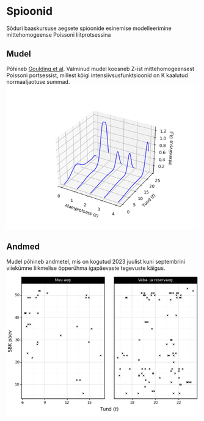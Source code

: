 # Spioonid
Sõduri baaskursuse aegsete spioonide esinemise modelleerimine mittehomogeense Poissoni liitprotsessina

## Mudel
Põhineb [Goulding et al](http://www.cs.nott.ac.uk/~pszgss/goulding2016event_preprint.pdf). Valminud mudel koosneb Z-ist mittehomogeensest Poissoni portsessist, millest kõigi intensiivsusfunktsioonid on K kaalutud normaaljaotuse summad.
![mudel z5 k20](joonised/mudel_z5_k20.png)

## Andmed
Mudel põhineb andmetel, mis on kogutud 2023 juulist kuni septembrini viiekümne liikmelise õpperühma igapäevaste tegevuste käigus.
![päevakaupa punktiprotessid](joonised/punktiprotsessid.png)
